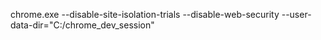 <!-- prettier-ignore -->
chrome.exe  --disable-site-isolation-trials --disable-web-security --user-data-dir="C:/chrome_dev_session"
